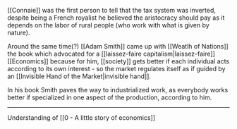 [[Connaie]] was the first person to tell that the tax system was inverted, despite being a French royalist he believed the aristocracy should pay as it depends on the labor of rural people (who work with what is given by nature).

Around the same time(?) [[Adam Smith]] came up with [[Weatlh of Nations]] the book which advocated for a [[laissez-faire capitalism|laissez-faire]] [[Economics]] because for him, [[society]] gets better if each individual acts according to its own interest - so the market regulates itself as if guided by an [[Invisible Hand of the Market|invisible hand]].

In his book Smith paves the way to industrialized work, as everybody works better if specialized in one aspect of the production, according to him.

---

Understanding of [[0 - A little story of economics]]